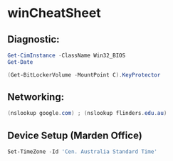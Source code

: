 # winCheatSheet

## Diagnostic:

``` Powershell
Get-CimInstance -ClassName Win32_BIOS
Get-Date
```

``` Powershell
(Get-BitLockerVolume -MountPoint C).KeyProtector
```


## Networking:

``` Powershell
(nslookup google.com) ; (nslookup flinders.edu.au)
```

## Device Setup (Marden Office)
``` Powershell
Set-TimeZone -Id 'Cen. Australia Standard Time'
```
